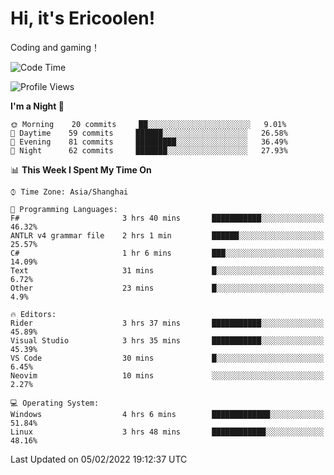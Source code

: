 # Hi, it's Ericoolen!
Coding and gaming！

<!--START_SECTION:waka-->
![Code Time](http://img.shields.io/badge/Code%20Time-170%20hrs%2017%20mins-blue)

![Profile Views](http://img.shields.io/badge/Profile%20Views-0-blue)

**I'm a Night 🦉** 

```text
🌞 Morning    20 commits     ██░░░░░░░░░░░░░░░░░░░░░░░   9.01% 
🌆 Daytime    59 commits     ██████░░░░░░░░░░░░░░░░░░░   26.58% 
🌃 Evening    81 commits     █████████░░░░░░░░░░░░░░░░   36.49% 
🌙 Night      62 commits     ███████░░░░░░░░░░░░░░░░░░   27.93%

```


📊 **This Week I Spent My Time On** 

```text
⌚︎ Time Zone: Asia/Shanghai

💬 Programming Languages: 
F#                       3 hrs 40 mins       ███████████░░░░░░░░░░░░░░   46.32% 
ANTLR v4 grammar file    2 hrs 1 min         ██████░░░░░░░░░░░░░░░░░░░   25.57% 
C#                       1 hr 6 mins         ███░░░░░░░░░░░░░░░░░░░░░░   14.09% 
Text                     31 mins             █░░░░░░░░░░░░░░░░░░░░░░░░   6.72% 
Other                    23 mins             █░░░░░░░░░░░░░░░░░░░░░░░░   4.9%

🔥 Editors: 
Rider                    3 hrs 37 mins       ███████████░░░░░░░░░░░░░░   45.89% 
Visual Studio            3 hrs 35 mins       ███████████░░░░░░░░░░░░░░   45.39% 
VS Code                  30 mins             █░░░░░░░░░░░░░░░░░░░░░░░░   6.45% 
Neovim                   10 mins             ░░░░░░░░░░░░░░░░░░░░░░░░░   2.27%

💻 Operating System: 
Windows                  4 hrs 6 mins        █████████████░░░░░░░░░░░░   51.84% 
Linux                    3 hrs 48 mins       ████████████░░░░░░░░░░░░░   48.16%

```


 Last Updated on 05/02/2022 19:12:37 UTC
<!--END_SECTION:waka-->

